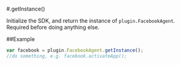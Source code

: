 #.getInstance()

Initialize the SDK, and return the instance of `plugin.FacebookAgent`. Required before doing anything else.

##Example

```javascript
var facebook = plugin.FacebookAgent.getInstance();
//do something, e.g. facebook.activateApp();
```
